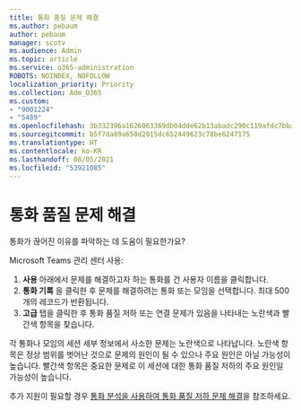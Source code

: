 ```yaml
---
title: 통화 품질 문제 해결
ms.author: pebaum
author: pebaum
manager: scotv
ms.audience: Admin
ms.topic: article
ms.service: o365-administration
ROBOTS: NOINDEX, NOFOLLOW
localization_priority: Priority
ms.collection: Adm_O365
ms.custom:
- "9001224"
- "5489"
ms.openlocfilehash: 3b332396a1626063369db04dde62b13abadc290c119afdc7bba042da21f7bfba
ms.sourcegitcommit: b5f7da89a650d2915dc652449623c78be6247175
ms.translationtype: HT
ms.contentlocale: ko-KR
ms.lasthandoff: 08/05/2021
ms.locfileid: "53921085"
---
```

# <a name="troubleshoot-call-quality-problems"></a>통화 품질 문제 해결

통화가 끊어진 이유를 파악하는 데 도움이 필요한가요?

Microsoft Teams 관리 센터 사용:

1. **사용** 아래에서 문제를 해결하고자 하는 통화를 건 사용자 이름을 클릭합니다.
2. **통화 기록** 을 클릭한 후 문제를 해결하려는 통화 또는 모임을 선택합니다. 최대 500개의 레코드가 반환됩니다.
3. **고급** 탭을 클릭한 후 통화 품질 저하 또는 연결 문제가 있음을 나타내는 노란색과 빨간색 항목을 찾습니다.

각 통화나 모임의 세션 세부 정보에서 사소한 문제는 노란색으로 나타납니다. 노란색 항목은 정상 범위를 벗어난 것으로 문제의 원인이 될 수 있으나 주요 원인은 아닐 가능성이 높습니다. 빨간색 항목은 중요한 문제로 이 세션에 대한 통화 품질 저하의 주요 원인일 가능성이 높습니다.

추가 지원이 필요할 경우 [통화 분석을 사용하여 통화 품질 저하 문제 해결](https://docs.microsoft.com/microsoftteams/use-call-analytics-to-troubleshoot-poor-call-quality#troubleshoot-call-quality-problems-using-call-analytics)을 참조하세요.

